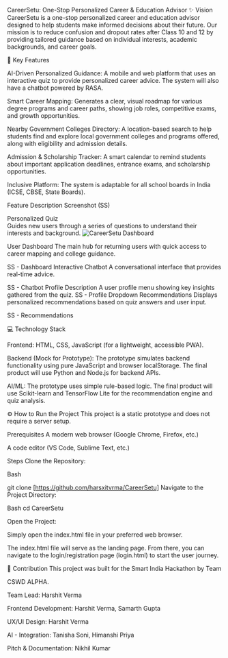 CareerSetu: One-Stop Personalized Career & Education Advisor
✨ Vision
CareerSetu is a one-stop personalized career and education advisor designed to help students make informed decisions about their future. Our mission is to reduce confusion and dropout rates after Class 10 and 12 by providing tailored guidance based on individual interests, academic backgrounds, and career goals.

🚀 Key Features

AI-Driven Personalized Guidance: A mobile and web platform that uses an interactive quiz to provide personalized career advice. The system will also have a chatbot powered by RASA.




Smart Career Mapping: Generates a clear, visual roadmap for various degree programs and career paths, showing job roles, competitive exams, and growth opportunities.



Nearby Government Colleges Directory: A location-based search to help students find and explore local government colleges and programs offered, along with eligibility and admission details.


Admission & Scholarship Tracker: A smart calendar to remind students about important application deadlines, entrance exams, and scholarship opportunities.


Inclusive Platform: The system is adaptable for all school boards in India (ICSE, CBSE, State Boards).

Feature	Description	Screenshot (SS)

Personalized Quiz	
Guides new users through a series of questions to understand their interests and background.
![CareerSetu Dashboard](assets/Screenshot_2025-09-18_113656.png)

User Dashboard	The main hub for returning users with quick access to career mapping and college guidance.

SS - Dashboard
Interactive Chatbot	
A conversational interface that provides real-time advice.

SS - Chatbot
Profile Description	A user profile menu showing key insights gathered from the quiz.	SS - Profile Dropdown
Recommendations	
Displays personalized recommendations based on quiz answers and user input.

SS - Recommendations

💻 Technology Stack

Frontend: HTML, CSS, JavaScript (for a lightweight, accessible PWA).


Backend (Mock for Prototype): The prototype simulates backend functionality using pure JavaScript and browser localStorage. The final product will use Python and Node.js for backend APIs.

AI/ML: The prototype uses simple rule-based logic. The final product will use Scikit-learn and TensorFlow Lite for the recommendation engine and quiz analysis.

⚙️ How to Run the Project
This project is a static prototype and does not require a server setup.

Prerequisites
A modern web browser (Google Chrome, Firefox, etc.)

A code editor (VS Code, Sublime Text, etc.)

Steps
Clone the Repository:

Bash

git clone [https://github.com/harsxitvrma/CareerSetu]
Navigate to the Project Directory:

Bash
cd CareerSetu

Open the Project:

Simply open the index.html file in your preferred web browser.

The index.html file will serve as the landing page. From there, you can navigate to the login/registration page (login.html) to start the user journey.

🤝 Contribution
This project was built for the Smart India Hackathon by Team 

CSWD ALPHA.


Team Lead: Harshit Verma

Frontend Development: Harshit Verma, Samarth Gupta 

UX/UI Design: Harshit Verma

AI - Integration: Tanisha Soni, Himanshi Priya 

Pitch & Documentation: Nikhil Kumar
